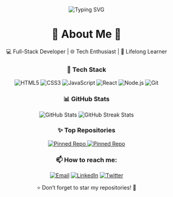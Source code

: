 <div align="center">
  <img src="https://readme-typing-svg.demolab.com?font=Fira+Code&size=22&duration=4000&pause=500&color=00C9FF&center=true&vCenter=true&multiline=true&width=700&lines=Hi+there!+👋;Welcome+to+my+GitHub+profile!;I'm+a+passionate+developer+💻;Let's+build+awesome+projects+together!+🚀" alt="Typing SVG" />

  <h1>🌟 About Me 🌟</h1>
  <p>💻 Full-Stack Developer | 🌐 Tech Enthusiast | 🌱 Lifelong Learner</p>

  <h3>🔧 Tech Stack</h3>
  <p>
    <img src="https://img.shields.io/badge/HTML5-orange?style=for-the-badge&logo=html5&logoColor=white" alt="HTML5" />
    <img src="https://img.shields.io/badge/CSS3-blue?style=for-the-badge&logo=css3&logoColor=white" alt="CSS3" />
    <img src="https://img.shields.io/badge/JavaScript-yellow?style=for-the-badge&logo=javascript&logoColor=white" alt="JavaScript" />
    <img src="https://img.shields.io/badge/React-blueviolet?style=for-the-badge&logo=react&logoColor=white" alt="React" />
    <img src="https://img.shields.io/badge/Node.js-green?style=for-the-badge&logo=node.js&logoColor=white" alt="Node.js" />
    <img src="https://img.shields.io/badge/Git-orange?style=for-the-badge&logo=git&logoColor=white" alt="Git" />
  </p>

  <h3>📊 GitHub Stats</h3>
  <p>
    <img src="https://github-readme-stats.vercel.app/api?username=your-username&show_icons=true&theme=radical" alt="GitHub Stats" />
    <img src="https://github-readme-streak-stats.herokuapp.com/?user=your-username&theme=radical" alt="GitHub Streak Stats" />
  </p>

  <h3>✨ Top Repositories</h3>
  <p>
    <a href="https://github.com/your-username/your-repo">
      <img src="https://github-readme-stats.vercel.app/api/pin/?username=your-username&repo=your-repo&theme=radical" alt="Pinned Repo" />
    </a>
    <a href="https://github.com/your-username/your-other-repo">
      <img src="https://github-readme-stats.vercel.app/api/pin/?username=your-username&repo=your-other-repo&theme=radical" alt="Pinned Repo" />
    </a>
  </p>

  <h3>📫 How to reach me:</h3>
  <p>
    <a href="mailto:your-email@example.com"><img src="https://img.shields.io/badge/Email-D14836?style=for-the-badge&logo=gmail&logoColor=white" alt="Email"></a>
    <a href="https://linkedin.com/in/your-profile"><img src="https://img.shields.io/badge/LinkedIn-0077B5?style=for-the-badge&logo=linkedin&logoColor=white" alt="LinkedIn"></a>
    <a href="https://twitter.com/your-profile"><img src="https://img.shields.io/badge/Twitter-1DA1F2?style=for-the-badge&logo=twitter&logoColor=white" alt="Twitter"></a>
  </p>

  <p>⭐️ Don’t forget to star my repositories! 🌟</p>
</div>
